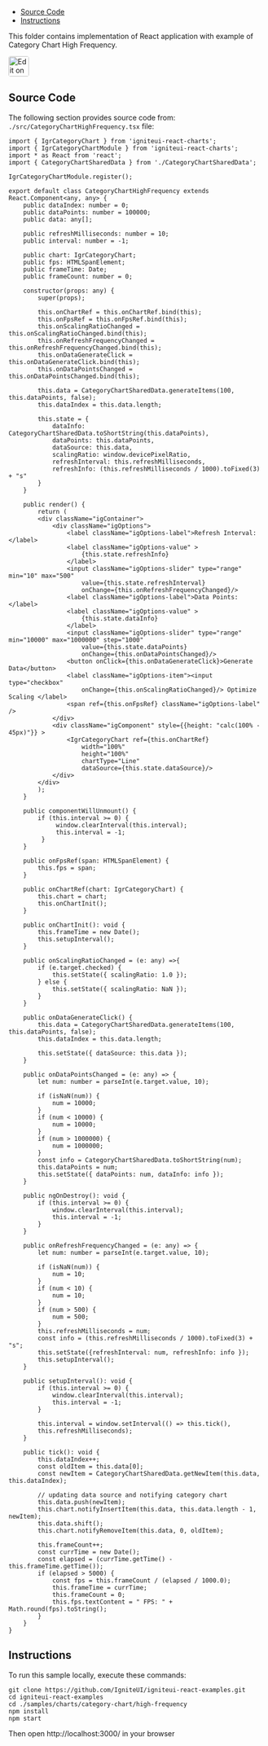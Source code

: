 <!-- NOTE: do not change this file because it will be auto re-generated from template file: -->
<!-- https://github.com/IgniteUI/igniteui-react-examples/tree/master/templates/sample/ReadMe.md -->

<!-- ## Table of Contents -->
<!-- - [Sample Preview](#Sample-Preview) -->
- [Source Code](#Source-Code)
- [Instructions](#Instructions)

This folder contains implementation of React application with example of Category Chart High Frequency.
<!-- in the Category Chart component -->
<!-- [Category Chart](https://infragistics.com/Reactsite/components/category-chart.html) -->

<html lang="en" xmlns="http://www.w3.org/1999/xhtml">
    <body>
        <a target="_blank" href="https://codesandbox.io/s/github/IgniteUI/igniteui-react-examples/tree/master/samples/charts/category-chart/high-frequency?fontsize=14&hidenavigation=1&theme=dark&view=preview&file=/src/CategoryChartHighFrequency.tsx" rel="noopener noreferrer">
            <img height="40px" style="border-radius: 0.25rem" alt="Edit on CodeSandbox" src="https://static.infragistics.com/xplatform/images/sandbox/code.png"/>
        </a>
        <!-- <a target="_blank"
href="https://codesandbox.io/s/github/IgniteUI/igniteui-react-examples/tree/master/samples/maps/geo-map/binding-csv-points?fontsize=14&hidenavigation=1&theme=dark&view=preview">
            <img alt="Edit Sample" src="https://codesandbox.io/static/img/play-codesandbox.svg"/>
        </a> -->
        <!-- <a target="_blank" style="margin-left: 0.5rem"
href="https://codesandbox.io/embed/github/IgniteUI/igniteui-react-examples/tree/master/samples/charts/category-chart/high-frequency?fontsize=14&hidenavigation=1&theme=dark&view=preview&file=/src/CategoryChartHighFrequency.tsx">
            <img height="40px" style="border-radius: 5px" alt="View on CodeSandbox" src="https://static.infragistics.com/xplatform/images/sandbox/view.png"/>
        </a> -->
        <!-- <a target="_blank"
href="https://codesandbox.io/embed/github/IgniteUI/igniteui-react-examples/tree/master/samples/maps/geo-map/binding-csv-points?fontsize=14&hidenavigation=1&theme=dark&view=preview">
            <img alt="View on CodeSandbox" src="https://static.infragistics.com/xplatform/images/sandbox/view.png"/>
        </a>
https://codesandbox.io/embed/react-treemap-overview-rtb45
https://codesandbox.io/static/img/play-codesandbox.svg
https://codesandbox.io/embed/react-treemap-overview-rtb45?view=browser -->
    </body>
</html>

<!-- ## Sample Preview -->

<!-- <iframe
  src="https://codesandbox.io/embed/github/IgniteUI/igniteui-react-examples/tree/master/samples/charts/category-chart/high-frequency?fontsize=14&hidenavigation=1&theme=dark&view=preview&file=/src/CategoryChartHighFrequency.tsx"
  style="width:100%; height:400px; border:0; border-radius: 4px; overflow:hidden;"
  allow="accelerometer; ambient-light-sensor; camera; encrypted-media; geolocation; gyroscope; hid; microphone; midi; payment; usb; vr"
  sandbox="allow-forms allow-modals allow-popups allow-presentation allow-same-origin allow-scripts"
></iframe> -->

## Source Code

The following section provides source code from:
`./src/CategoryChartHighFrequency.tsx` file:

```tsx
import { IgrCategoryChart } from 'igniteui-react-charts';
import { IgrCategoryChartModule } from 'igniteui-react-charts';
import * as React from 'react';
import { CategoryChartSharedData } from './CategoryChartSharedData';

IgrCategoryChartModule.register();

export default class CategoryChartHighFrequency extends React.Component<any, any> {
    public dataIndex: number = 0;
    public dataPoints: number = 100000;
    public data: any[];

    public refreshMilliseconds: number = 10;
    public interval: number = -1;

    public chart: IgrCategoryChart;
    public fps: HTMLSpanElement;
    public frameTime: Date;
    public frameCount: number = 0;

    constructor(props: any) {
        super(props);

        this.onChartRef = this.onChartRef.bind(this);
        this.onFpsRef = this.onFpsRef.bind(this);
        this.onScalingRatioChanged = this.onScalingRatioChanged.bind(this);
        this.onRefreshFrequencyChanged = this.onRefreshFrequencyChanged.bind(this);
        this.onDataGenerateClick = this.onDataGenerateClick.bind(this);
        this.onDataPointsChanged = this.onDataPointsChanged.bind(this);

        this.data = CategoryChartSharedData.generateItems(100, this.dataPoints, false);
        this.dataIndex = this.data.length;

        this.state = {
            dataInfo: CategoryChartSharedData.toShortString(this.dataPoints),
            dataPoints: this.dataPoints,
            dataSource: this.data,
            scalingRatio: window.devicePixelRatio,
            refreshInterval: this.refreshMilliseconds,
            refreshInfo: (this.refreshMilliseconds / 1000).toFixed(3) + "s"
        }
    }

    public render() {
        return (
        <div className="igContainer">
            <div className="igOptions">
                <label className="igOptions-label">Refresh Interval: </label>
                <label className="igOptions-value" >
                    {this.state.refreshInfo}
                </label>
                <input className="igOptions-slider" type="range" min="10" max="500"
                    value={this.state.refreshInterval}
                    onChange={this.onRefreshFrequencyChanged}/>
                <label className="igOptions-label">Data Points: </label>
                <label className="igOptions-value" >
                    {this.state.dataInfo}
                </label>
                <input className="igOptions-slider" type="range" min="10000" max="1000000" step="1000"
                    value={this.state.dataPoints}
                    onChange={this.onDataPointsChanged}/>
                <button onClick={this.onDataGenerateClick}>Generate Data</button>
                <label className="igOptions-item"><input type="checkbox"
                    onChange={this.onScalingRatioChanged}/> Optimize Scaling </label>
                <span ref={this.onFpsRef} className="igOptions-label" />
            </div>
            <div className="igComponent" style={{height: "calc(100% - 45px)"}} >
                <IgrCategoryChart ref={this.onChartRef}
                    width="100%"
                    height="100%"
                    chartType="Line"
                    dataSource={this.state.dataSource}/>
            </div>
        </div>
        );
    }

    public componentWillUnmount() {
        if (this.interval >= 0) {
             window.clearInterval(this.interval);
             this.interval = -1;
         }
    }

    public onFpsRef(span: HTMLSpanElement) {
        this.fps = span;
    }

    public onChartRef(chart: IgrCategoryChart) {
        this.chart = chart;
        this.onChartInit();
    }

    public onChartInit(): void {
        this.frameTime = new Date();
        this.setupInterval();
    }

    public onScalingRatioChanged = (e: any) =>{
        if (e.target.checked) {
            this.setState({ scalingRatio: 1.0 });
        } else {
            this.setState({ scalingRatio: NaN });
        }
    }

    public onDataGenerateClick() {
        this.data = CategoryChartSharedData.generateItems(100, this.dataPoints, false);
        this.dataIndex = this.data.length;

        this.setState({ dataSource: this.data });
    }

    public onDataPointsChanged = (e: any) => {
        let num: number = parseInt(e.target.value, 10);

        if (isNaN(num)) {
            num = 10000;
        }
        if (num < 10000) {
            num = 10000;
        }
        if (num > 1000000) {
            num = 1000000;
        }
        const info = CategoryChartSharedData.toShortString(num);
        this.dataPoints = num;
        this.setState({ dataPoints: num, dataInfo: info });
    }

    public ngOnDestroy(): void {
        if (this.interval >= 0) {
            window.clearInterval(this.interval);
            this.interval = -1;
        }
    }

    public onRefreshFrequencyChanged = (e: any) => {
        let num: number = parseInt(e.target.value, 10);

        if (isNaN(num)) {
            num = 10;
        }
        if (num < 10) {
            num = 10;
        }
        if (num > 500) {
            num = 500;
        }
        this.refreshMilliseconds = num;
        const info = (this.refreshMilliseconds / 1000).toFixed(3) + "s";
        this.setState({refreshInterval: num, refreshInfo: info });
        this.setupInterval();
    }

    public setupInterval(): void {
        if (this.interval >= 0) {
            window.clearInterval(this.interval);
            this.interval = -1;
        }

        this.interval = window.setInterval(() => this.tick(),
        this.refreshMilliseconds);
    }

    public tick(): void {
        this.dataIndex++;
        const oldItem = this.data[0];
        const newItem = CategoryChartSharedData.getNewItem(this.data, this.dataIndex);

        // updating data source and notifying category chart
        this.data.push(newItem);
        this.chart.notifyInsertItem(this.data, this.data.length - 1, newItem);
        this.data.shift();
        this.chart.notifyRemoveItem(this.data, 0, oldItem);

        this.frameCount++;
        const currTime = new Date();
        const elapsed = (currTime.getTime() - this.frameTime.getTime());
        if (elapsed > 5000) {
            const fps = this.frameCount / (elapsed / 1000.0);
            this.frameTime = currTime;
            this.frameCount = 0;
            this.fps.textContent = " FPS: " + Math.round(fps).toString();
        }
    }
}

```

## Instructions
To run this sample locally, execute these commands:

```
git clone https://github.com/IgniteUI/igniteui-react-examples.git
cd igniteui-react-examples
cd ./samples/charts/category-chart/high-frequency
npm install
npm start

```

Then open http://localhost:3000/ in your browser

